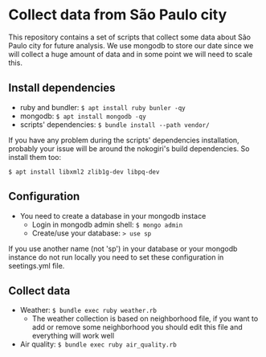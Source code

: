 # Collect data from São Paulo city

This repository contains a set of scripts that collect some data about São Paulo
city for future analysis. We use mongodb to store our date since we will collect
a huge amount of data and in some point we will need to scale this.

## Install dependencies

* ruby and bundler: ```$ apt install ruby bunler -qy```
* mongodb: ```$ apt install mongodb -qy```
* scripts' dependencies: ```$ bundle install --path vendor/```

If you have any problem during the scripts' dependencies installation, probably
your issue will be around the nokogiri's build dependencies. So install them too:

```$ apt install libxml2 zlib1g-dev libpq-dev```

## Configuration

* You need to create a database in your mongodb instace
	- Login in mongodb admin shell: ```$ mongo admin```
  - Create/use your database: ```> use sp```

If you use another name (not 'sp') in your database or your mongodb instance do
not run locally you need to set these configuration in seetings.yml file.

## Collect data

* Weather: ```$ bundle exec ruby weather.rb```
  - The weather collection is based on neighborhood file, if you want to add or
    remove some neighborhood you should edit this file and everything will work
    well
* Air quality: ```$ bundle exec ruby air_quality.rb```
